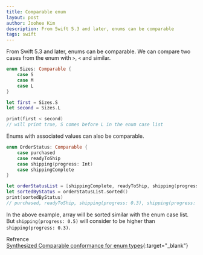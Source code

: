 ```yaml
---
title: Comparable enum
layout: post
author: Joohee Kim
description: From Swift 5.3 and later, enums can be comparable
tags: swift
---
```


From Swift 5.3 and later, enums can be comparable. We can compare two cases from the enum with ```>```, ```<``` and similar.

```swift
enum Sizes: Comparable {
    case S
    case M
    case L
}

let first = Sizes.S
let second = Sizes.L

print(first < second)
// will print true, S comes before L in the enum case list
```

Enums with associated values can also be comparable.

```swift
enum OrderStatus: Comparable {
    case purchased
    case readyToShip
    case shipping(progress: Int)
    case shippingComplete
}

let orderStatusList = [shippingComplete, readyToShip, shipping(progress: 0.5), shipping(progress: 0.3), purchased]
let sortedByStatus = orderStatusList.sorted()
print(sortedByStatus)
// purchased, readyToShip, shipping(progress: 0.3), shipping(progress: 0.5), shippingComplete
```

In the above example, array will be sorted similar with the enum case list. But ```shipping(progress: 0.5)``` will consider to be higher than ```shipping(progress: 0.3)```.


Refrence<br/>
[Synthesized Comparable conformance for enum types](https://github.com/apple/swift-evolution/blob/master/proposals/0266-synthesized-comparable-for-enumerations.md){:target="_blank"}
